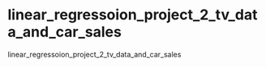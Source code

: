 # linear_regressoion_project_2_tv_data_and_car_sales
linear_regressoion_project_2_tv_data_and_car_sales
